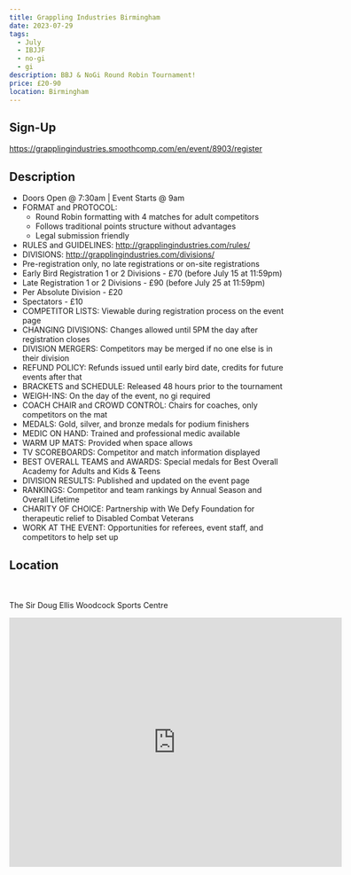 ```yaml
---
title: Grappling Industries Birmingham
date: 2023-07-29
tags:
  - July
  - IBJJF
  - no-gi
  - gi
description: BBJ & NoGi Round Robin Tournament!
price: £20-90
location: Birmingham
---
```

## Sign-Up
https://grapplingindustries.smoothcomp.com/en/event/8903/register

## Description
<ul>
  <li>Doors Open @ 7:30am | Event Starts @ 9am</li>
  <li>FORMAT and PROTOCOL:
    <ul>
      <li>Round Robin formatting with 4 matches for adult competitors</li>
      <li>Follows traditional points structure without advantages</li>
      <li>Legal submission friendly</li>
    </ul>
  </li>
  <li>RULES and GUIDELINES: <a href="http://grapplingindustries.com/rules/">http://grapplingindustries.com/rules/</a></li>
  <li>DIVISIONS: <a href="http://grapplingindustries.com/divisions/">http://grapplingindustries.com/divisions/</a></li>
  <li>Pre-registration only, no late registrations or on-site registrations</li>
  <li>Early Bird Registration 1 or 2 Divisions - £70 (before July 15 at 11:59pm)</li>
  <li>Late Registration 1 or 2 Divisions - £90 (before July 25 at 11:59pm)</li>
  <li>Per Absolute Division - £20</li>
  <li>Spectators - £10</li>
  <li>COMPETITOR LISTS: Viewable during registration process on the event page</li>
  <li>CHANGING DIVISIONS: Changes allowed until 5PM the day after registration closes</li>
  <li>DIVISION MERGERS: Competitors may be merged if no one else is in their division</li>
  <li>REFUND POLICY: Refunds issued until early bird date, credits for future events after that</li>
  <li>BRACKETS and SCHEDULE: Released 48 hours prior to the tournament</li>
  <li>WEIGH-INS: On the day of the event, no gi required</li>
  <li>COACH CHAIR and CROWD CONTROL: Chairs for coaches, only competitors on the mat</li>
  <li>MEDALS: Gold, silver, and bronze medals for podium finishers</li>
  <li>MEDIC ON HAND: Trained and professional medic available</li>
  <li>WARM UP MATS: Provided when space allows</li>
  <li>TV SCOREBOARDS: Competitor and match information displayed</li>
  <li>BEST OVERALL TEAMS and AWARDS: Special medals for Best Overall Academy for Adults and Kids & Teens</li>
  <li>DIVISION RESULTS: Published and updated on the event page</li>
  <li>RANKINGS: Competitor and team rankings by Annual Season and Overall Lifetime</li>
  <li>CHARITY OF CHOICE: Partnership with We Defy Foundation for therapeutic relief to Disabled Combat Veterans</li>
  <li>WORK AT THE EVENT: Opportunities for referees, event staff, and competitors to help set up</li>
</ul>

## Location
<br></br>
The Sir Doug Ellis Woodcock Sports Centre 
<iframe src="https://www.google.com/maps/embed?pb=!1m17!1m12!1m3!1d2429.5814411413585!2d-1.8904364841937724!3d52.48671377980792!2m3!1f0!2f0!3f0!3m2!1i1024!2i768!4f13.1!3m2!1m1!2zNTLCsDI5JzEyLjIiTiAxwrA1MycxNy43Ilc!5e0!3m2!1sen!2suk!4v1689526761750!5m2!1sen!2suk" width="600" height="450" style="border:0;" allowfullscreen="" loading="lazy" referrerpolicy="no-referrer-when-downgrade"></iframe>